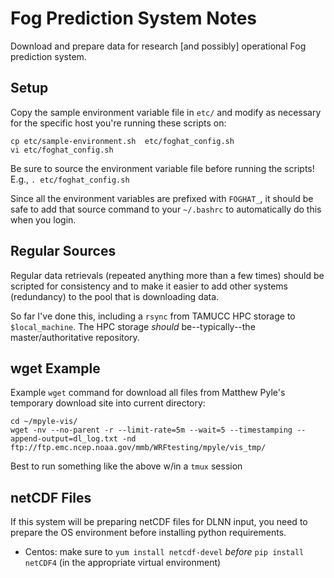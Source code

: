Fog Prediction System Notes
===========================

Download and prepare data for research [and possibly] operational Fog prediction system.

Setup
-----

Copy the sample environment variable file in `etc/` and modify as necessary for the specific host you're running these scripts on:

```
cp etc/sample-environment.sh  etc/foghat_config.sh
vi etc/foghat_config.sh
```

Be sure to source the environment variable file before running the scripts!  E.g., `. etc/foghat_config.sh`

Since all the environment variables are prefixed with `FOGHAT_`, it should be safe to add that source command to your `~/.bashrc` to automatically do this when you login.


Regular Sources
---------------

Regular data retrievals (repeated anything more than a few times) should be scripted for consistency and to make it easier to add other systems (redundancy) to the pool that is downloading data.

So far I've done this, including a `rsync` from TAMUCC HPC storage to `$local_machine`.  The HPC storage _should_ be--typically--the master/authoritative repository.


wget Example
------------

Example `wget` command for download all files from Matthew Pyle's temporary download site into current directory:

    cd ~/mpyle-vis/
    wget -nv --no-parent -r --limit-rate=5m --wait=5 --timestamping --append-output=dl_log.txt -nd ftp://ftp.emc.ncep.noaa.gov/mmb/WRFtesting/mpyle/vis_tmp/

Best to run something like the above w/in a `tmux` session


netCDF Files
------------

If this system will be preparing netCDF files for DLNN input, you need to prepare the OS environment before installing python requirements.

- Centos: make sure to `yum install netcdf-devel` _before_ `pip install netCDF4` (in the appropriate virtual environment)
